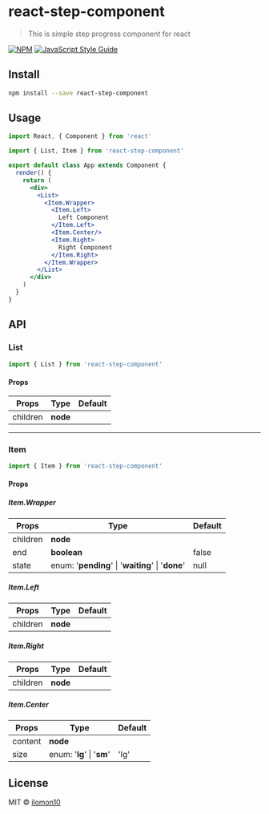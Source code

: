 # react-step-component

> This is simple step progress component for react

[![NPM](https://img.shields.io/npm/v/react-step-component.svg)](https://www.npmjs.com/package/react-step-component) [![JavaScript Style Guide](https://img.shields.io/badge/code_style-standard-brightgreen.svg)](https://standardjs.com)

## Install

```bash
npm install --save react-step-component
```

## Usage

```jsx
import React, { Component } from 'react'

import { List, Item } from 'react-step-component'

export default class App extends Component {
  render() {
    return (
      <div>
        <List>
          <Item.Wrapper>
            <Item.Left>
              Left Component
            </Item.Left>
            <Item.Center/>
            <Item.Right>
              Right Component
            </Item.Right>
          </Item.Wrapper>
        </List>
      </div>
    )
  }
}
```

## API

### List

```jsx
import { List } from 'react-step-component'
```

#### Props

Props | Type | Default
------|------|------
children | **node** | 

___

### Item

```jsx
import { Item } from 'react-step-component'
```

#### Props

##### Item.Wrapper

Props | Type | Default
------|------|------
children | **node** | 
end | **boolean** | false
state | enum: '**pending**' \| '**waiting**' \| '**done**' | null

##### Item.Left

Props | Type | Default
------|------|------
children | **node** |

##### Item.Right

Props | Type | Default
------|------|------
children | **node** |

##### Item.Center

Props | Type | Default
------|------|------
content | **node** |
size | enum: '**lg**' \| '**sm**' | 'lg'

## License

MIT © [ilomon10](https://github.com/ilomon10)
